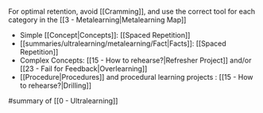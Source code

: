 For optimal retention, avoid [[Cramming]], and use the correct tool for each category in the [[3 - Metalearning|Metalearning Map]]

- Simple [[Concept|Concepts]]: [[Spaced Repetition]]
- [[summaries/ultralearning/metalearning/Fact|Facts]]: [[Spaced Repetition]]
- Complex Concepts: [[15 - How to rehearse?|Refresher Project]] and/or [[23 - Fail for Feedback|Overlearning]]
- [[Procedure|Procedures]] and procedural learning projects : [[15 - How to rehearse?|Drilling]]

#summary of [[0 - Ultralearning]]
